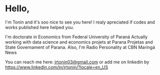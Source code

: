 # Hello,

I'm Tonin and it's soo nice to see you here!
I realy apreciated if codes and works published here helped you.

I'm doctorate in Economics from Federal University of Paraná
Actually working with data science and economics projets at Parana Projetas and State Governament of Parana.
Also, I'm Radio Personality at CBN Maringá News

You can reach me here: jrtonin03@gmail.com or add me on linkedin by https://www.linkedin.com/in/jrtonin/?locale=en_US
